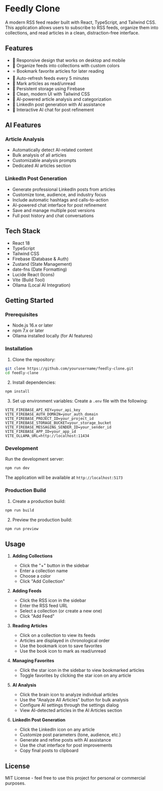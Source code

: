 # Feedly Clone

A modern RSS feed reader built with React, TypeScript, and Tailwind CSS. This application allows users to subscribe to RSS feeds, organize them into collections, and read articles in a clean, distraction-free interface.

## Features

- 📱 Responsive design that works on desktop and mobile
- 📂 Organize feeds into collections with custom colors
- ⭐ Bookmark favorite articles for later reading
- 🔄 Auto-refresh feeds every 5 minutes
- 📖 Mark articles as read/unread
- 💾 Persistent storage using Firebase
- 🎨 Clean, modern UI with Tailwind CSS
- 🤖 AI-powered article analysis and categorization
- 📝 LinkedIn post generation with AI assistance
- 💬 Interactive AI chat for post refinement

## AI Features

### Article Analysis
- Automatically detect AI-related content
- Bulk analysis of all articles
- Customizable analysis prompts
- Dedicated AI articles section

### LinkedIn Post Generation
- Generate professional LinkedIn posts from articles
- Customize tone, audience, and industry focus
- Include automatic hashtags and calls-to-action
- AI-powered chat interface for post refinement
- Save and manage multiple post versions
- Full post history and chat conversations

## Tech Stack

- React 18
- TypeScript
- Tailwind CSS
- Firebase (Database & Auth)
- Zustand (State Management)
- date-fns (Date Formatting)
- Lucide React (Icons)
- Vite (Build Tool)
- Ollama (Local AI Integration)

## Getting Started

### Prerequisites

- Node.js 16.x or later
- npm 7.x or later
- Ollama installed locally (for AI features)

### Installation

1. Clone the repository:
```bash
git clone https://github.com/yourusername/feedly-clone.git
cd feedly-clone
```

2. Install dependencies:
```bash
npm install
```

3. Set up environment variables:
   Create a `.env` file with the following:
```
VITE_FIREBASE_API_KEY=your_api_key
VITE_FIREBASE_AUTH_DOMAIN=your_auth_domain
VITE_FIREBASE_PROJECT_ID=your_project_id
VITE_FIREBASE_STORAGE_BUCKET=your_storage_bucket
VITE_FIREBASE_MESSAGING_SENDER_ID=your_sender_id
VITE_FIREBASE_APP_ID=your_app_id
VITE_OLLAMA_URL=http://localhost:11434
```

### Development

Run the development server:
```bash
npm run dev
```

The application will be available at `http://localhost:5173`

### Production Build

1. Create a production build:
```bash
npm run build
```

2. Preview the production build:
```bash
npm run preview
```

## Usage

1. **Adding Collections**
   - Click the "+" button in the sidebar
   - Enter a collection name
   - Choose a color
   - Click "Add Collection"

2. **Adding Feeds**
   - Click the RSS icon in the sidebar
   - Enter the RSS feed URL
   - Select a collection (or create a new one)
   - Click "Add Feed"

3. **Reading Articles**
   - Click on a collection to view its feeds
   - Articles are displayed in chronological order
   - Use the bookmark icon to save favorites
   - Use the book icon to mark as read/unread

4. **Managing Favorites**
   - Click the star icon in the sidebar to view bookmarked articles
   - Toggle favorites by clicking the star icon on any article

5. **AI Analysis**
   - Click the brain icon to analyze individual articles
   - Use the "Analyze All Articles" button for bulk analysis
   - Configure AI settings through the settings dialog
   - View AI-detected articles in the AI Articles section

6. **LinkedIn Post Generation**
   - Click the LinkedIn icon on any article
   - Customize post parameters (tone, audience, etc.)
   - Generate and refine posts with AI assistance
   - Use the chat interface for post improvements
   - Copy final posts to clipboard

## License

MIT License - feel free to use this project for personal or commercial purposes.